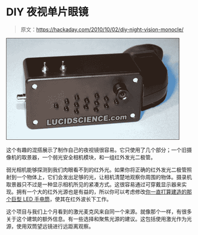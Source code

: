 # DIY 夜视单片眼镜

> 原文：<https://hackaday.com/2010/10/02/diy-night-vision-monocle/>

![](img/33f91d3755aa926bafd342fd743e9193.png "diy-night-vision")

这个有趣的混搭展示了制作自己的夜视镜很容易。它只使用了几个部分；一个旧摄像机的取景器，一个弱光安全相机模块，和一组红外发光二极管。

弱光相机能够探测到我们肉眼看不到的红外光。如果你将正确的红外发光二极管照射到一个物体上，它们会发出足够的光，让相机清楚地观察你周围的物体。摄录机取景器只不过是一种显示相机所见的紧凑方式。这很容易通过可穿戴显示器来实现。拥有一个大的红外光源也是有益的，所以你可以考虑修改[你一直打算建造的那个巨型 LED 手电筒](http://hackaday.com/2010/03/26/thats-a-big-flashlight/)，使其在红外波长下工作。

这个项目与我们上个月看到的激光麦克风来自同一个来源。就像那个一样，有很多关于这个建筑的额外信息。有一些选择和聚焦光源的建议。这包括使用激光作为光源，使用双筒望远镜进行远距离观察。
